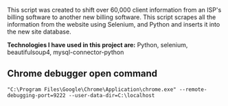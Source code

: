 This script was created to shift over 60,000 client information from an ISP's billing software to another new billing software. This script scrapes all the information from the website using Selenium, and Python and inserts it into the new site database.

**Technologies I have used in this project are:** Python, selenium, beautifulsoup4, mysql-connector-python
## Chrome debugger open command

```
"C:\Program Files\Google\Chrome\Application\chrome.exe" --remote-debugging-port=9222 --user-data-dir=C:\localhost
```
